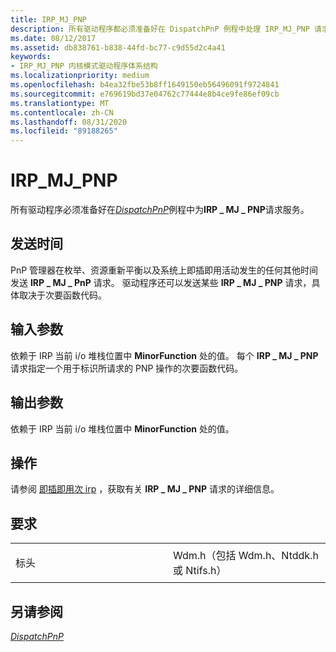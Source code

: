 ```yaml
---
title: IRP_MJ_PNP
description: 所有驱动程序都必须准备好在 DispatchPnP 例程中处理 IRP_MJ_PNP 请求。
ms.date: 08/12/2017
ms.assetid: db838761-b838-44fd-bc77-c9d55d2c4a41
keywords:
- IRP_MJ_PNP 内核模式驱动程序体系结构
ms.localizationpriority: medium
ms.openlocfilehash: b4ea32fbe53b8ff1649150eb56496091f9724841
ms.sourcegitcommit: e769619bd37e04762c77444e8b4ce9fe86ef09cb
ms.translationtype: MT
ms.contentlocale: zh-CN
ms.lasthandoff: 08/31/2020
ms.locfileid: "89188265"
---
```

# <a name="irp_mj_pnp"></a>IRP\_MJ\_PNP


所有驱动程序必须准备好在[*DispatchPnP*](/windows-hardware/drivers/ddi/wdm/nc-wdm-driver_dispatch)例程中为**IRP \_ MJ \_ PNP**请求服务。

<a name="when-sent"></a>发送时间
---------

PnP 管理器在枚举、资源重新平衡以及系统上即插即用活动发生的任何其他时间发送 **IRP \_ MJ \_ PnP** 请求。 驱动程序还可以发送某些 **IRP \_ MJ \_ PNP** 请求，具体取决于次要函数代码。

## <a name="input-parameters"></a>输入参数


依赖于 IRP 当前 i/o 堆栈位置中 **MinorFunction** 处的值。 每个 **IRP \_ MJ \_ PNP** 请求指定一个用于标识所请求的 PNP 操作的次要函数代码。

## <a name="output-parameters"></a>输出参数


依赖于 IRP 当前 i/o 堆栈位置中 **MinorFunction** 处的值。

<a name="operation"></a>操作
---------

请参阅 [即插即用次 irp](plug-and-play-minor-irps.md) ，获取有关 **IRP \_ MJ \_ PNP** 请求的详细信息。

<a name="requirements"></a>要求
------------

<table>
<colgroup>
<col width="50%" />
<col width="50%" />
</colgroup>
<tbody>
<tr class="odd">
<td><p>标头</p></td>
<td>Wdm.h（包括 Wdm.h、Ntddk.h 或 Ntifs.h）</td>
</tr>
</tbody>
</table>

## <a name="see-also"></a>另请参阅


[*DispatchPnP*](/windows-hardware/drivers/ddi/wdm/nc-wdm-driver_dispatch)

 

